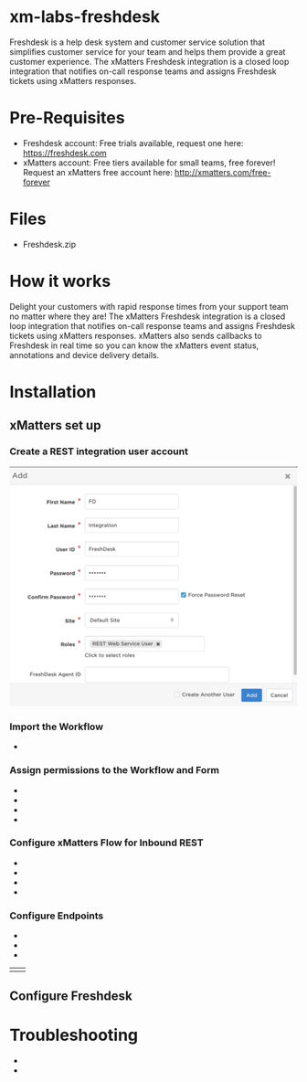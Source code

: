 # xm-labs-freshdesk
Freshdesk is a help desk system and customer service solution that simplifies customer service for your team and helps them provide a great customer experience. The xMatters Freshdesk integration is a closed loop integration that notifies on-call response teams and assigns Freshdesk tickets using xMatters responses. 

# Pre-Requisites
* Freshdesk account: Free trials available, request one here: https://freshdesk.com
* xMatters account: Free tiers available for small teams, free forever! Request an xMatters free account here: http://xmatters.com/free-forever

# Files
* Freshdesk.zip 

# How it works
Delight your customers with rapid response times from your support team no matter where they are! The xMatters Freshdesk integration  is a closed loop integration that notifies on-call response teams and assigns Freshdesk tickets using xMatters responses.  xMatters also sends callbacks to Freshdesk in real time so you can know the xMatters event status, annotations and device delivery details. 

# Installation 

## xMatters set up

### Create a REST integration user account

<kbd>
  <img src="media/Screen Shot 2020-10-28 at 1.57.55 PM.png">
</kbd> 


### Import the Workflow
*

### Assign permissions to the Workflow and Form  
*
*
*
*



### Configure xMatters Flow for Inbound REST
*
*
*
*

### Configure Endpoints 
*
*
*
   
|                                 |                                                                     |
|:------------------------------- |:--------------------------------------------------------------------------------- |
|                                 |                                                                                   |


## Configure Freshdesk

# Troubleshooting
*
*

